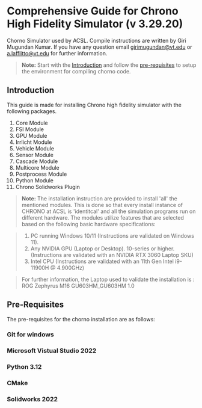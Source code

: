 # Comprehensive Guide for Chrono High Fidelity Simulator (v 3.29.20)
Chorno Simulator used by ACSL. Compile instructions are written by Giri Mugundan Kumar. If you have any question email girimugundan@vt.edu or a.lafflitto@vt.edu for further information.

> **Note:** Start with the [Introduction](#introduction) and follow the [pre-requisites](#pre-requisites) to setup the environment for compiling chorno code.

## Introduction
This guide is made for installing Chrono high fidelity simulator with the following packages. 

1. Core Module
2. FSI Module
3. GPU Module
4. Irrlicht Module
5. Vehicle Module
6. Sensor Module
7. Cascade Module
8. Multicore Module
9. Postprocess Module
10. Python Module
12. Chrono Solidworks Plugin

> **Note:** The installation instruction are provided to install 'all' the mentioned modules. This is done so that every install instance of CHRONO at ACSL is 'identitcal' and all the simulation programs run on different hardware. The modules utilize features that are selected based on the following basic hardware specifications:

> 1. PC running Windows 10/11 (Instructions are validated on Windows 11).
> 2. Any NVIDIA GPU (Laptop or Desktop). 10-series or higher. (Instructions are validated with an NVIDIA RTX 3060 Laptop SKU)
> 3. Intel CPU (Instructions are validated with an 11th Gen Intel i9-11900H @ 4.900GHz)

> For further information, the Laptop used to validate the installation is : ROG Zephyrus M16 GU603HM_GU603HM 1.0

## Pre-Requisites
The pre-requisites for the chorno installation are as follows:

### Git for windows

### Microsoft Vistual Studio 2022

### Python 3.12

### CMake 

### Solidworks 2022 
